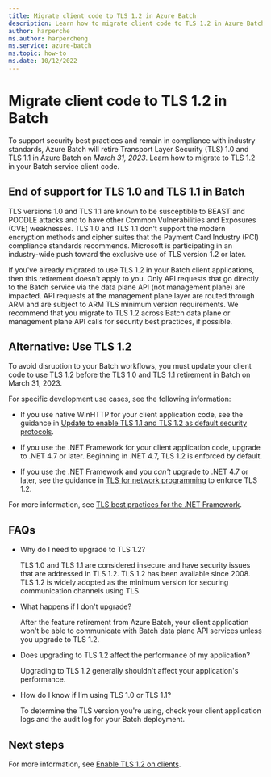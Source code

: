 ```yaml
---
title: Migrate client code to TLS 1.2 in Azure Batch
description: Learn how to migrate client code to TLS 1.2 in Azure Batch to plan for end of support for TLS 1.0 and TLS 1.1.
author: harperche
ms.author: harpercheng
ms.service: azure-batch
ms.topic: how-to
ms.date: 10/12/2022
---
```


# Migrate client code to TLS 1.2 in Batch

To support security best practices and remain in compliance with industry standards, Azure Batch will retire Transport Layer Security (TLS) 1.0 and TLS 1.1 in Azure Batch on *March 31, 2023*. Learn how to migrate to TLS 1.2 in your Batch service client code.

## End of support for TLS 1.0 and TLS 1.1 in Batch

TLS versions 1.0 and TLS 1.1 are known to be susceptible to BEAST and POODLE attacks and to have other Common Vulnerabilities and Exposures (CVE) weaknesses. TLS 1.0 and TLS 1.1 don't support the modern encryption methods and cipher suites that the Payment Card Industry (PCI) compliance standards recommends. Microsoft is participating in an industry-wide push toward the exclusive use of TLS version 1.2 or later.

If you've already migrated to use TLS 1.2 in your Batch client applications, then this retirement doesn't apply to you. Only API requests that go directly to the Batch service via the data plane API (not management plane) are impacted. API requests at the management plane layer are routed through ARM and are subject to ARM TLS minimum version requirements. We recommend that you migrate to TLS 1.2 across Batch data plane or management plane API calls for security best practices, if possible.

## Alternative: Use TLS 1.2

To avoid disruption to your Batch workflows, you must update your client code to use TLS 1.2 before the TLS 1.0 and TLS 1.1 retirement in Batch on March 31, 2023.

For specific development use cases, see the following information:

- If you use native WinHTTP for your client application code, see the guidance in [Update to enable TLS 1.1 and TLS 1.2 as default security protocols](https://support.microsoft.com/topic/update-to-enable-tls-1-1-and-tls-1-2-as-default-secure-protocols-in-winhttp-in-windows-c4bd73d2-31d7-761e-0178-11268bb10392).

- If you use the .NET Framework for your client application code, upgrade to .NET 4.7 or later. Beginning in .NET 4.7, TLS 1.2 is enforced by default.

- If you use the .NET Framework and you *can't* upgrade to .NET 4.7 or later, see the guidance in [TLS for network programming](/dotnet/framework/network-programming/tls) to enforce TLS 1.2.

For more information, see [TLS best practices for the .NET Framework](/dotnet/framework/network-programming/tls).

## FAQs

- Why do I need to upgrade to TLS 1.2?

   TLS 1.0 and TLS 1.1 are considered insecure and have security issues that are addressed in TLS 1.2. TLS 1.2 has been available since 2008. TLS 1.2 is widely adopted as the minimum version for securing communication channels using TLS.

- What happens if I don't upgrade?

   After the feature retirement from Azure Batch, your client application won't be able to communicate with Batch data plane API services unless you upgrade to TLS 1.2.

- Does upgrading to TLS 1.2 affect the performance of my application?

   Upgrading to TLS 1.2 generally shouldn't affect your application's performance.

- How do I know if I’m using TLS 1.0 or TLS 1.1?

   To determine the TLS version you're using, check your client application logs and the audit log for your Batch deployment.

## Next steps

For more information, see [Enable TLS 1.2 on clients](/mem/configmgr/core/plan-design/security/enable-tls-1-2-client).
